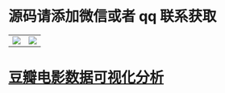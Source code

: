 # 源码请添加微信或者 qq 联系获取

<html>
    <table style="margin-left: auto; margin-right: auto;">
        <tr>
            <td>
<img src="https://gitcode.net/k54kdk/result_display/-/raw/master/src/联系二维码/微信好友.jpg"/>
            </td>
            <td>
<img src="https://gitcode.net/k54kdk/result_display/-/raw/master/src/联系二维码/QQ好友.jpg"/>
            </td>
        </tr>
    </table>
</html>



# [豆瓣电影数据可视化分析](https://gitcode.net/k54kdk/result_display/-/raw/master/src/%E8%B1%86%E7%93%A3%E7%94%B5%E5%BD%B1%E6%95%B0%E6%8D%AE%E5%8F%AF%E8%A7%86%E5%8C%96%E5%88%86%E6%9E%90/readme.md)
